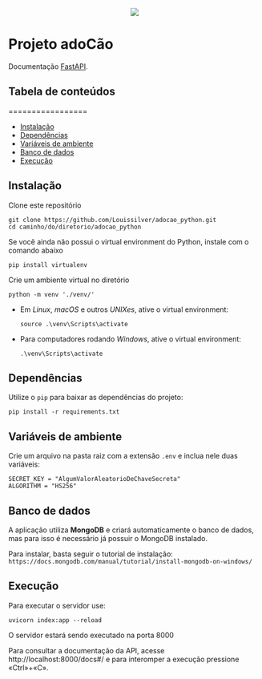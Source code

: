 <p align="center">
  <img src="https://user-images.githubusercontent.com/63754409/138783487-b3e1c4e1-629c-4a0f-80d9-a5a6ff689910.png" />
</p>

# Projeto adoCão

Documentação [FastAPI](https://fastapi.tiangolo.com/).

## Tabela de conteúdos
=================
<!--ts-->
   * [Instalação](#instalação)
   * [Dependências](#dependências)
   * [Variáveis de ambiente](#variáveis-de-ambiente)
   * [Banco de dados](#banco-de-dados)
   * [Execução](#execução)
<!--te-->

## Instalação

Clone este repositório

  ``` shell
  git clone https://github.com/Louissilver/adocao_python.git
  cd caminho/do/diretorio/adocao_python
  ```
Se você ainda não possui o virtual environment do Python, instale com o comando abaixo
  ``` shell
  pip install virtualenv
  ```

Crie um ambiente virtual no diretório

  ``` shell
  python -m venv './venv/'
  ```

* Em _Linux_, _macOS_ e outros _UNIXes_, ative o virtual environment:

  ``` shell
  source .\venv\Scripts\activate
  ```

* Para computadores rodando _Windows_, ative o virtual environment:

  ``` shell
  .\venv\Scripts\activate
  ```

## Dependências
  
Utilize o `pip` para baixar as dependências do projeto:

``` shell
pip install -r requirements.txt
```

## Variáveis de ambiente

Crie um arquivo na pasta raiz com a extensão ```.env``` e inclua nele duas variáveis:

``` shell
SECRET_KEY = "AlgumValorAleatorioDeChaveSecreta"
ALGORITHM = "HS256"
```

## Banco de dados

A aplicação utiliza **MongoDB** e criará automaticamente o banco de dados, mas
para isso é necessário já possuir o MongoDB instalado. 

Para instalar, basta seguir o tutorial de instalação:
```https://docs.mongodb.com/manual/tutorial/install-mongodb-on-windows/```

## Execução

Para executar o servidor use:

``` shell
uvicorn index:app --reload  
```

O servidor estará sendo executado na porta 8000

Para consultar a documentação da API, acesse http://localhost:8000/docs#/  e para interomper a execução pressione «Ctrl»+«C».
